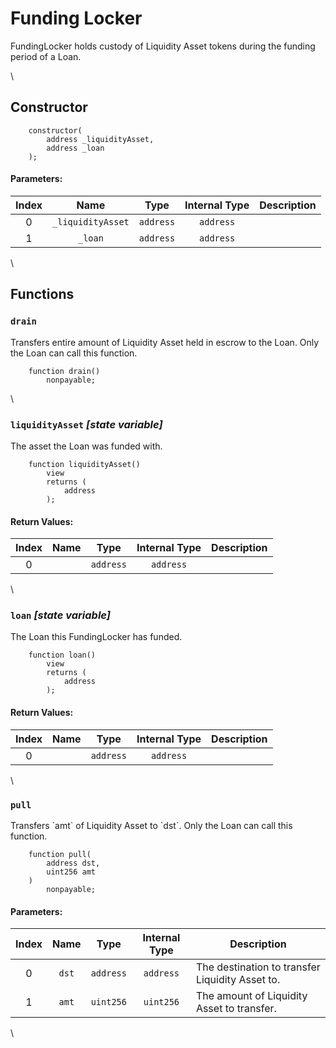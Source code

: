 # Funding Locker

FundingLocker holds custody of Liquidity Asset tokens during the funding period of a Loan.

\


## Constructor

```solidity
    constructor(
        address _liquidityAsset,
        address _loan
    );
```

#### Parameters:

| Index |        Name       |    Type   | Internal Type | Description |
| :---: | :---------------: | :-------: | :-----------: | ----------- |
|   0   | `_liquidityAsset` | `address` |   `address`   |             |
|   1   |      `_loan`      | `address` |   `address`   |             |

\


## Functions

### `drain`

Transfers entire amount of Liquidity Asset held in escrow to the Loan. Only the Loan can call this function.

```solidity
    function drain()
        nonpayable;
```

\


### `liquidityAsset` _\[state variable]_

The asset the Loan was funded with.

```solidity
    function liquidityAsset()
        view
        returns (
            address
        );
```

#### Return Values:

| Index | Name |    Type   | Internal Type | Description |
| :---: | :--: | :-------: | :-----------: | ----------- |
|   0   |      | `address` |   `address`   |             |

\


### `loan` _\[state variable]_

The Loan this FundingLocker has funded.

```solidity
    function loan()
        view
        returns (
            address
        );
```

#### Return Values:

| Index | Name |    Type   | Internal Type | Description |
| :---: | :--: | :-------: | :-----------: | ----------- |
|   0   |      | `address` |   `address`   |             |

\


### `pull`

Transfers \`amt\` of Liquidity Asset to \`dst\`. Only the Loan can call this function.

```solidity
    function pull(
        address dst,
        uint256 amt
    )
        nonpayable;
```

#### Parameters:

| Index |  Name |    Type   | Internal Type | Description                                     |
| :---: | :---: | :-------: | :-----------: | ----------------------------------------------- |
|   0   | `dst` | `address` |   `address`   | The destination to transfer Liquidity Asset to. |
|   1   | `amt` | `uint256` |   `uint256`   | The amount of Liquidity Asset to transfer.      |

\

